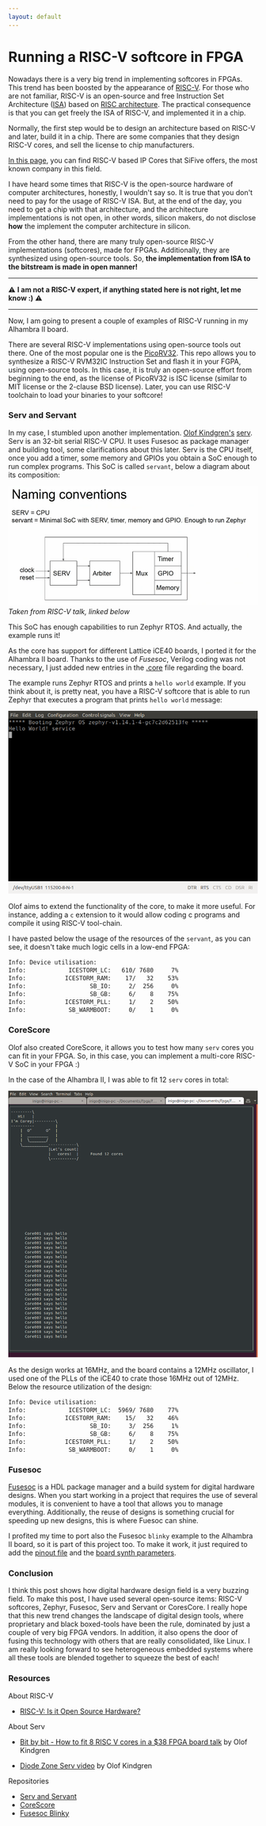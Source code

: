 ```yaml
---
layout: default
---
```

# Running a RISC-V softcore in FPGA

Nowadays there is a very big trend in implementing softcores in FPGAs. This trend has
been boosted by the appearance of [RISC-V](https://riscv.org/). For those who are not familiar, RISC-V is an open-source and free Instruction Set Architecture
([ISA](https://en.wikipedia.org/wiki/Instruction_set_architecture)) based on [RISC architecture](https://en.wikipedia.org/wiki/Reduced_instruction_set_computer). The practical consequence is that you can get freely the ISA of RISC-V, and implemented it in a chip.

Normally, the first step would be to design an architecture based on RISC-V and later, build it in a chip. There are some companies that they design RISC-V cores, and sell the license to chip manufacturers.

[In this page](https://www.sifive.com/risc-v-core-ip#standard-core-grid), you can find RISC-V based IP Cores that SiFive offers, the most known company in this field.

I have heard some times that RISC-V is the open-source hardware of
computer architectures, honestly, I wouldn't say so. It is true that you
don't need to pay for the usage of RISC-V ISA. But, at the end of the day, you need
to get a chip with that architecture, and the architecture implementations is not open,
in other words, silicon makers, do not disclose **how** the implement the computer
architecture in silicon.

From the other hand, there are many truly open-source RISC-V implementations (softcores),
made for FPGAs. Additionally, they are synthesized using open-source tools. So, **the
implementation from ISA to the bitstream is made in open manner!**

__________

:warning: **I am not a RISC-V expert, if anything stated here is not right, let me know :)** :warning:

__________


Now, I am going to present a couple of examples of RISC-V running in my Alhambra II board.

There are several RISC-V implementations using open-source tools out there. One of the most popular one is the
[PicoRV32](https://github.com/cliffordwolf/picorv32). This repo allows you to synthesize a RISC-V RVM32IC Instruction Set
and flash it in your FGPA, using open-source tools. In this case, it is truly an open-source effort from beginning to
the end, as the license of PicoRV32 is ISC license (similar to MIT license or the 2-clause BSD license). Later, you can use
RISC-V toolchain to load your binaries to your softcore!

### Serv and Servant

In my case, I stumbled upon another implementation. [Olof Kindgren's](https://twitter.com/OlofKindgren) [serv](https://github.com/olofk/serv).
Serv is an 32-bit serial RISC-V CPU. It uses Fusesoc as package manager and building tool, some clarifications about this later. Serv
is the CPU itself, once you add a timer, some memory and GPIOs you obtain a SoC enough
to run complex programs. This SoC is called `servant`, below a diagram about its composition:

![](img/servant_arch.png)
*Taken from RISC-V talk, linked below*

This SoC has enough capabilities to run Zephyr RTOS. And actually, the example runs it!

As the core has support for different Lattice iCE40 boards, I ported it for the
 Alhambra II board. Thanks to the use of _Fusesoc_, Verilog coding was not necessary,
I just added new entries in the [.core](https://github.com/olofk/serv/blob/master/servant.core#L142) file regarding the board.

The example runs Zephyr RTOS and prints a `hello world` example. If you think about it, is pretty neat, you have a RISC-V softcore
that is able to run Zephyr that executes a program that prints `hello world` message:

![](img/zephyr_servant.png)

Olof aims to extend the functionality of the core, to make it more useful. For instance, adding a `c` extension to it would allow coding c programs and
compile it using RISC-V tool-chain.

I have pasted below the usage of the resources of the `servant`, as you can see, it doesn't take much logic cells in a low-end FPGA:

```
Info: Device utilisation:
Info: 	         ICESTORM_LC:   610/ 7680     7%
Info: 	        ICESTORM_RAM:    17/   32    53%
Info: 	               SB_IO:     2/  256     0%
Info: 	               SB_GB:     6/    8    75%
Info: 	        ICESTORM_PLL:     1/    2    50%
Info: 	         SB_WARMBOOT:     0/    1     0%
```

### CoreScore

Olof also created CoreScore, it allows you to test how many `serv` cores you can fit in your FPGA. So, in this case, you can implement a multi-core RISC-V SoC in your FPGA :)

In the case of the Alhambra II, I was able to fit 12 `serv` cores in total:

![](img/corescore.png)

As the design works at 16MHz, and the board contains a 12MHz oscillator, I used one of the PLLs of the iCE40 to crate those 16MHz out of 12MHz. Below the resource utilization
of the design:

```
Info: Device utilisation:
Info: 	         ICESTORM_LC:  5969/ 7680    77%
Info: 	        ICESTORM_RAM:    15/   32    46%
Info: 	               SB_IO:     3/  256     1%
Info: 	               SB_GB:     6/    8    75%
Info: 	        ICESTORM_PLL:     1/    2    50%
Info: 	         SB_WARMBOOT:     0/    1     0%
```

### Fusesoc

[Fusesoc](https://fusesoc.readthedocs.io/en/master/) is a HDL package manager and a build system for digital hardware designs. When you start
working in a project that requires the use of several modules, it is convenient to have a tool that allows you to manage everything. Additionally, the reuse of designs is something crucial for speeding up
new designs, this is where Fuesoc can shine.

I profited my time to port also the Fusesoc `blinky` example to the Alhambra II board, so it is part of this project too. To make it work,
it just required to add the [pinout file](https://github.com/fusesoc/blinky/blob/master/blinky.core#L5) and the [board synth parameters](https://github.com/fusesoc/blinky/blob/master/blinky.core#L155).

### Conclusion

I think this post shows how digital hardware design field is a very buzzing
field. To make this post, I have used several open-source items: RISC-V softcores, Zephyr, Fusesoc, Serv and Servant or CoresCore. I really hope
that this new trend changes the landscape of digital design tools, where
proprietary and black boxed-tools have been the rule, dominated by just a couple of very big FPGA vendors. In addition, it also opens the door of fusing this technology with others that are really consolidated, like Linux.
I am really looking forward to see heterogeneous embedded systems where all these tools are blended together to squeeze the best of each!

### Resources

About RISC-V

- [RISC-V: Is it Open Source Hardware? ](https://www.youtube.com/watch?v=4qBKOAv0sBI)

About Serv

- [Bit by bit - How to fit 8 RISC V cores in a $38 FPGA board talk](https://www.youtube.com/watch?v=xjIxORBRaeQ) by Olof Kindgren

- [Diode Zone Serv video](https://diode.zone/videos/watch/0230a518-e207-4cf6-b5e2-69cc09411013) by Olof Kindgren

Repositories

- [Serv and Servant](https://github.com/olofk/serv)
- [CoreScore](https://github.com/olofk/corescore)
- [Fusesoc Blinky](https://github.com/fusesoc/blinky)
